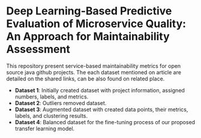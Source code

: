 # Deep Learning-Based Predictive Evaluation of Microservice Quality: An Approach for  Maintainability Assessment

This repository present service-based maintainability metrics for open source java github projects. The each dataset mentioned on article are detailed on the shared links, can be also found on related place. 

- **Dataset 1**: Initially created dataset with project information, assigned numbers, labels, and metrics.
- **Dataset 2**: Outliers removed dataset.
- **Dataset 3**: Augmented dataset with created data points, their metrics, labels, and clustering results.
- **Dataset 4**: Balanced dataset for the fine-tuning process of our proposed transfer learning model.
